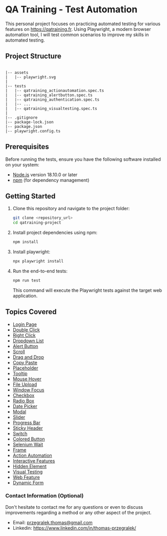 # QA Training - Test Automation

This personal project focuses on practicing automated testing for various features on https://qatraining.fr. Using Playwright, a modern browser automation tool, I will test common scenarios to improve my skills in automated testing.

## Project Structure

```

|-- assets
|   |-- playwright.svg
|
|-- tests
|   |-- qatraining_actionautomation.spec.ts
|   |-- qatraining_alertbutton.spec.ts
|   |-- qatraining_authentication.spec.ts
|   |-- ...
|   |-- qatraining_visualtesting.spec.ts
|
|-- .gitignore
|-- package-lock.json
|-- package.json
|-- playwright.config.ts

```

## Prerequisites

Before running the tests, ensure you have the following software installed on your system:

- [Node.js](https://nodejs.org/) version 18.10.0 or later
- [npm](https://www.npmjs.com/) (for dependency management)

## Getting Started

1. Clone this repository and navigate to the project folder:

    ```sh
    git clone <repository_url>
    cd qatraining-project
    ```

2. Install project dependencies using npm:

    ```sh
    npm install
    ```

3. Install playwright:

    ```sh
    npx playwright install
    ```    

4. Run the end-to-end tests:

    ```sh
    npm run test
    ```

   This command will execute the Playwright tests against the target web application.

## Topics Covered

- [Login Page](https://qatraining.fr/pages/features/login.html)
- [Double Click](https://qatraining.fr/pages/features/double-click.html)
- [Right Click](https://qatraining.fr/pages/features/right-click.html)
- [Dropdown List](https://qatraining.fr/pages/features/dropdown.html)
- [Alert Button](https://qatraining.fr/pages/features/alert-button.html)
- [Scroll](https://qatraining.fr/pages/features/scroll.html)
- [Drag and Drop](https://qatraining.fr/pages/features/drag-drop.html)
- [Copy Paste](https://qatraining.fr/pages/features/copy-paste.html)
- [Placeholder](https://qatraining.fr/pages/features/placeholder.html)
- [Tooltip](https://qatraining.fr/pages/features/tooltip.html)
- [Mouse Hover](https://qatraining.fr/pages/features/mouse-hover.html)
- [File Upload](https://qatraining.fr/pages/features/file-upload.html)
- [Window Focus](https://qatraining.fr/pages/features/window-focus.html)
- [Checkbox](https://qatraining.fr/pages/features/checkbox.html)
- [Radio Box](https://qatraining.fr/pages/features/radio-box.html)
- [Date Picker](https://qatraining.fr/pages/features/date-picker.html)
- [Modal](https://qatraining.fr/pages/features/modal.html)
- [Slider](https://qatraining.fr/pages/features/slider.html)
- [Progress Bar](https://qatraining.fr/pages/features/progress-bar.html)
- [Sticky Header](https://qatraining.fr/pages/features/sticky-header.html)
- [Switch](https://qatraining.fr/pages/features/switch.html)
- [Colored Button](https://qatraining.fr/pages/features/colored-button.html)
- [Selenium Wait](https://qatraining.fr/pages/features/selenium-wait.html)
- [Frame](https://qatraining.fr/pages/features/frame-button.html)
- [Action Automation](https://qatraining.fr/pages/features/action-automation.html)
- [Interactive Features](https://qatraining.fr/pages/features/interactive-features.html)
- [Hidden Element](https://qatraining.fr/pages/features/hidden-element.html)
- [Visual Testing](https://qatraining.fr/pages/features/visual-testing.html)
- [Web Feature](https://qatraining.fr/pages/features/web-feature.html)
- [Dynamic Form](https://qatraining.fr/pages/features/dynamic-form.html)

### Contact Information (Optional)

Don't hesitate to contact me for any questions or even to discuss improvements regarding a method or any other aspect of the project.
- Email: przegralek.thomas@gmail.com
- Linkedin: https://www.linkedin.com/in/thomas-przegralek/